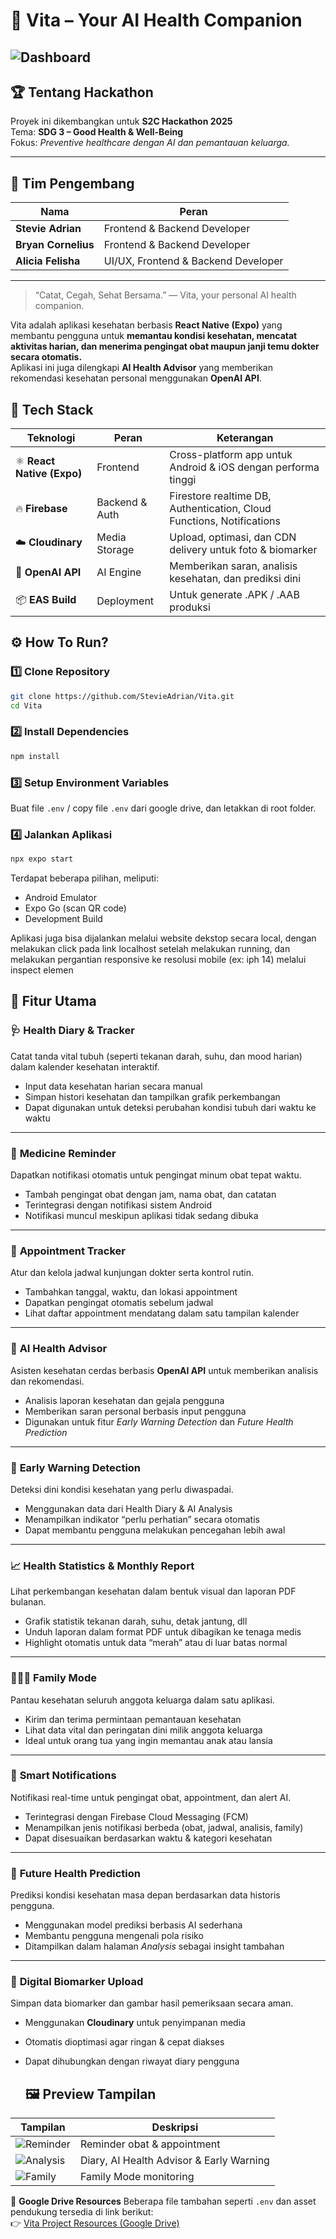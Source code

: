 # 🌿 Vita – Your AI Health Companion

![Dashboard](assets/screen/vita.png)
---

## 🏆 Tentang Hackathon
Proyek ini dikembangkan untuk **S2C Hackathon 2025**  
Tema: **SDG 3 – Good Health & Well-Being**  
Fokus: *Preventive healthcare dengan AI dan pemantauan keluarga.*

---

## 👥 Tim Pengembang
| Nama | Peran |
|------|--------|
| **Stevie Adrian** | Frontend & Backend Developer |
| **Bryan Cornelius** | Frontend & Backend Developer |
| **Alicia Felisha** | UI/UX, Frontend & Backend Developer |
---

> “Catat, Cegah, Sehat Bersama.” — Vita, your personal AI health companion.

Vita adalah aplikasi kesehatan berbasis **React Native (Expo)** yang membantu pengguna untuk **memantau kondisi kesehatan, mencatat aktivitas harian, dan menerima pengingat obat maupun janji temu dokter secara otomatis.**  
Aplikasi ini juga dilengkapi **AI Health Advisor** yang memberikan rekomendasi kesehatan personal menggunakan **OpenAI API**.

## 🚀 Tech Stack

| Teknologi | Peran | Keterangan |
|------------|--------|------------|
| ⚛️ **React Native (Expo)** | Frontend | Cross-platform app untuk Android & iOS dengan performa tinggi |
| 🔥 **Firebase** | Backend & Auth | Firestore realtime DB, Authentication, Cloud Functions, Notifications |
| ☁️ **Cloudinary** | Media Storage | Upload, optimasi, dan CDN delivery untuk foto & biomarker |
| 🤖 **OpenAI API** | AI Engine | Memberikan saran, analisis kesehatan, dan prediksi dini |
| 📦 **EAS Build** | Deployment | Untuk generate .APK / .AAB produksi |

## ⚙️ How To Run?

### 1️⃣ Clone Repository
```bash
git clone https://github.com/StevieAdrian/Vita.git
cd Vita
```
### 2️⃣ Install Dependencies
```bash
npm install
```

### 3️⃣ Setup Environment Variables
Buat file ```.env``` / copy file ```.env``` dari google drive, dan letakkan di root folder.

### 4️⃣ Jalankan Aplikasi
```bash
npx expo start
```
Terdapat beberapa pilihan, meliputi:
- Android Emulator
- Expo Go (scan QR code)
- Development Build

Aplikasi juga bisa dijalankan melalui website dekstop secara local, dengan melakukan click pada link localhost setelah melakukan running, dan melakukan pergantian responsive ke resolusi mobile (ex: iph 14) melalui inspect elemen

## 📱 Fitur Utama

### 🩺 **Health Diary & Tracker**
Catat tanda vital tubuh (seperti tekanan darah, suhu, dan mood harian) dalam kalender kesehatan interaktif.  
- Input data kesehatan harian secara manual  
- Simpan histori kesehatan dan tampilkan grafik perkembangan  
- Dapat digunakan untuk deteksi perubahan kondisi tubuh dari waktu ke waktu  

---

### 💊 **Medicine Reminder**
Dapatkan notifikasi otomatis untuk pengingat minum obat tepat waktu.  
- Tambah pengingat obat dengan jam, nama obat, dan catatan  
- Terintegrasi dengan notifikasi sistem Android  
- Notifikasi muncul meskipun aplikasi tidak sedang dibuka  

---

### 📅 **Appointment Tracker**
Atur dan kelola jadwal kunjungan dokter serta kontrol rutin.  
- Tambahkan tanggal, waktu, dan lokasi appointment  
- Dapatkan pengingat otomatis sebelum jadwal  
- Lihat daftar appointment mendatang dalam satu tampilan kalender  

---

### 🧠 **AI Health Advisor**
Asisten kesehatan cerdas berbasis **OpenAI API** untuk memberikan analisis dan rekomendasi.  
- Analisis laporan kesehatan dan gejala pengguna  
- Memberikan saran personal berbasis input pengguna  
- Digunakan untuk fitur *Early Warning Detection* dan *Future Health Prediction*  

---

### 🚨 **Early Warning Detection**
Deteksi dini kondisi kesehatan yang perlu diwaspadai.  
- Menggunakan data dari Health Diary & AI Analysis  
- Menampilkan indikator “perlu perhatian” secara otomatis  
- Dapat membantu pengguna melakukan pencegahan lebih awal  

---

### 📈 **Health Statistics & Monthly Report**
Lihat perkembangan kesehatan dalam bentuk visual dan laporan PDF bulanan.  
- Grafik statistik tekanan darah, suhu, detak jantung, dll  
- Unduh laporan dalam format PDF untuk dibagikan ke tenaga medis  
- Highlight otomatis untuk data “merah” atau di luar batas normal  

---

### 👨‍👩‍👧 **Family Mode**
Pantau kesehatan seluruh anggota keluarga dalam satu aplikasi.  
- Kirim dan terima permintaan pemantauan kesehatan  
- Lihat data vital dan peringatan dini milik anggota keluarga  
- Ideal untuk orang tua yang ingin memantau anak atau lansia  

---

### 💬 **Smart Notifications**
Notifikasi real-time untuk pengingat obat, appointment, dan alert AI.  
- Terintegrasi dengan Firebase Cloud Messaging (FCM)  
- Menampilkan jenis notifikasi berbeda (obat, jadwal, analisis, family)  
- Dapat disesuaikan berdasarkan waktu & kategori kesehatan  

---

### 🤖 **Future Health Prediction**
Prediksi kondisi kesehatan masa depan berdasarkan data historis pengguna.  
- Menggunakan model prediksi berbasis AI sederhana  
- Membantu pengguna mengenali pola risiko  
- Ditampilkan dalam halaman *Analysis* sebagai insight tambahan  

---

### 🧾 **Digital Biomarker Upload**
Simpan data biomarker dan gambar hasil pemeriksaan secara aman.  
- Menggunakan **Cloudinary** untuk penyimpanan media  
- Otomatis dioptimasi agar ringan & cepat diakses  
- Dapat dihubungkan dengan riwayat diary pengguna

  ## 🖼️ Preview Tampilan

| Tampilan | Deskripsi |
|-----------|------------|
| ![Reminder](assets/screen/reminder.png) | Reminder obat & appointment |
| ![Analysis](assets/screen/ai-analysis.png) | Diary, AI Health Advisor & Early Warning |
| ![Family](assets/screen/family-mode.png) | Family Mode monitoring |


📂 **Google Drive Resources**
Beberapa file tambahan seperti `.env` dan asset pendukung tersedia di link berikut:  
👉 [Vita Project Resources (Google Drive)](https://drive.google.com/drive/folders/1heqYOOosrSigI0Ye5XMW42dkBGq9jtAd)

